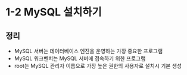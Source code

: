 # 1-2 MySQL 설치하기
## 정리
- MySQL 서버는 데이터베이스 엔진을 운영하는 가장 중요한 프로그램
- MySQL 워크벤치는 MySQL 서버에 접속하기 위한 프로그램
- root는 MySQL 관리자 이름으로 가장 높은 권한의 사용자로 설치시 기본 생성
